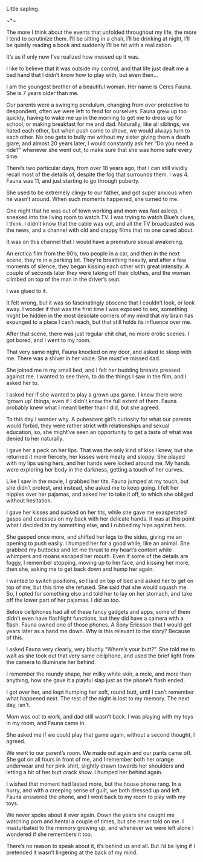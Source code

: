 Little sapling. 

~*~

The more I think about the events that unfolded throughout my life, the more I tend to scrutinize them. I’ll be sitting in a chair, I’ll be drinking at night, I’ll be quietly reading a book and suddenly I’ll be hit with a realization. 

It’s as if only now I’ve realized how messed up it was.

I like to believe that it was outside my control, and that life just dealt me a bad hand that I didn’t know how to play with, but even then…

I am the youngest brother of a beautiful woman. Her name is Ceres Fauna. She is 7 years older than me.

Our parents were a swinging pendulum, changing from over protective to despondent, often we were left to fend for ourselves. Fauna grew up too quickly, having to wake me up in the morning to get me to dress up for school, or making breakfast for me and dad. Naturally, like all siblings, we hated each other, but when push came to shove, we would always turn to each other. No one gets to bully me without my sister giving them a death glare, and almost 20 years later, I would constantly ask her “Do you need a ride?” whenever she went out, to make sure that she was home safe every time.

There’s two particular days, from over 18 years ago, that I can still vividly recall most of the details of, despite the fog that surrounds them. I was 4. Fauna was 11, and just starting to go through puberty.

She used to be extremely clingy to our father, and got super anxious when he wasn’t around. When such moments happened, she turned to me. 

One night that he was out of town working and mom was fast asleep, I sneaked into the living room to watch TV. I was trying to watch Blue’s clues, I think. I didn’t know that the cable was out, and all the TV broadcasted was the news, and a channel with old and crappy films that no one cared about. 

It was on this channel that I would have a premature sexual awakening.

An erotica film from the 90’s, two people in a car, and then in the next scene, they’re in a parking lot. They’re breathing heavily, and after a few moments of silence, they began kissing each other with great intensity. A couple of seconds later they were taking off their clothes, and the woman climbed on top of the man in the driver’s seat.

I was glued to it. 

It felt wrong, but it was so fascinatingly obscene that I couldn’t look, or look away. I wonder if that was the first time I was exposed to sex, something might be hidden in the most desolate corners of my mind that my brain has expunged to a place I can’t reach, but that still holds its influence over me.

After that scene, there was just regular chit chat, no more erotic scenes. I got bored, and I went to my room.

That very same night, Fauna knocked on my door, and asked to sleep with me. There was a shiver in her voice. She must’ve missed dad.

She joined me in my small bed, and I felt her budding breasts pressed against me. I wanted to see them, to do the things I saw in the film, and I asked her to.

I asked her if she wanted to play a grown ups game. I knew there were ‘grown up’ things, even if I didn’t know the full extent of them. Fauna probably knew what I meant better than I did, but she agreed.

To this day I wonder why. A pubescent girl’s curiosity for what our parents would forbid, they were rather strict with relationships and sexual education, so, she might’ve seen an opportunity to get a taste of what was denied to her naturally.

I gave her a peck on her lips. That was the only kind of kiss I knew, but she returned it more fiercely, her kisses were meaty and sloppy. She played with my lips using hers, and her hands were locked around me. My hands were exploring her body in the darkness, getting a touch of her curves.

Like I saw in the movie, I grabbed her tits. Fauna jumped at my touch, but she didn’t protest, and instead, she asked me to keep going. I felt her nipples over her pajamas, and asked her to take it off, to which she obliged without hesitation.

I gave her kisses and sucked on her tits, while she gave me exasperated gasps and caresses on my back with her delicate hands. It was at this point what I decided to try something else, and I rubbed my hips against hers. 

She gasped once more, and shifted her legs to the sides, giving me an opening to push easily. I humped her for a good while, like an animal. She grabbed my buttocks and let me thrust to my heart’s content while whimpers and moans escaped her mouth. Even if some of the details are foggy, I remember stopping, moving up to her face, and kissing her more, then she, asking me to get back down and hump her again.

I wanted to switch positions, so I laid on top of bed and asked her to get on top of me, but this time she refused. She said that she would squash me. So, I opted for something else and told her to lay on her stomach, and take off the lower part of her pajamas. I did so too.

Before cellphones had all of these fancy gadgets and apps, some of them didn’t even have flashlight functions, but they did have a camera with a flash. Fauna owned one of those phones. A Sony Ericsson that I would get years later as a hand me down. Why is this relevant to the story? Because of this.

I asked Fauna very clearly, very bluntly “Where’s your butt?”. She told me to wait as she took out that very same cellphone, and used the brief light from the camera to illuminate her behind. 

I remember the roundy shape, her milky white skin, a mole, and more than anything, how she gave it a playful slap just as the phone’s flash ended.

I got over her, and kept humping her soft, round butt, until I can’t remember what happened next. The rest of the night is lost to my memory. The next day, isn't.

Mom was out to work, and dad still wasn’t back. I was playing with my toys in my room, and Fauna came in.

She asked me if we could play that game again, without a second thought, I agreed.

We went to our parent’s room. We made out again and our pants came off. She got on all fours in front of me, and I remember both her orange underwear and her pink shirt, slightly drawn towards her shoulders and letting a bit of her butt crack show. I humped her behind again. 

I wished that moment had lasted more, but the house phone rang. In a hurry, and with a creeping sense of guilt, we both dressed up and left. Fauna answered the phone, and I went back to my room to play with my toys.

We never spoke about it ever again. Down the years she caught me watching porn and hentai a couple of times, but she never told on me. I masturbated to the memory growing up, and whenever we were left alone I wondered if she remembers it too. 

There’s no reason to speak about it, it’s behind us and all. But I’d be lying if I pretended it wasn’t lingering at the back of my mind.
